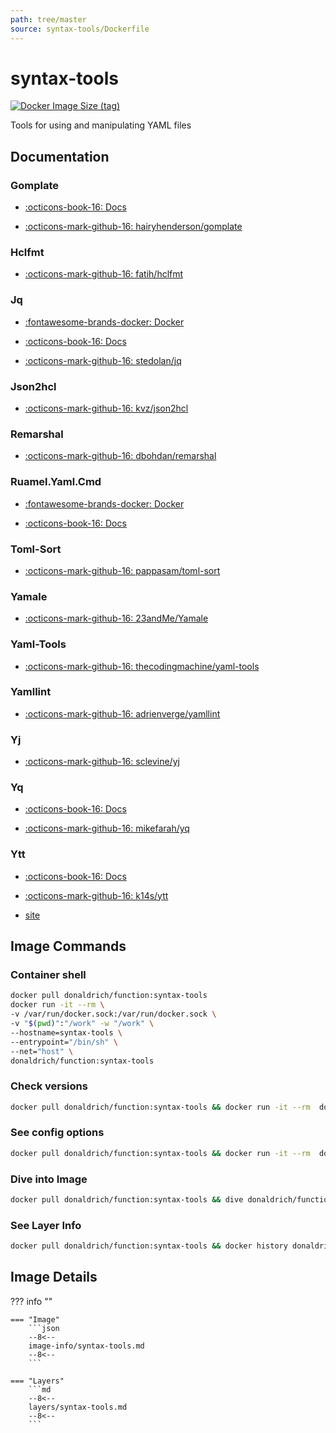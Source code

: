 ```yaml
---
path: tree/master
source: syntax-tools/Dockerfile
---
```


# syntax-tools

[![Docker Image Size (tag)](https://img.shields.io/docker/image-size/donaldrich/function/syntax-tools?color=blue&label=donaldrich/function:syntax-tools&logo=docker&style=flat-square)](https://hub.docker.com/r/donaldrich/function/syntax-tools)

Tools for using and manipulating YAML files

## Documentation

### Gomplate

- [:octicons-book-16: Docs](https://docs.gomplate.ca)

- [:octicons-mark-github-16: hairyhenderson/gomplate](https://github.com/hairyhenderson/gomplate)

### Hclfmt

- [:octicons-mark-github-16: fatih/hclfmt](https://github.com/fatih/hclfmt)

### Jq

- [:fontawesome-brands-docker: Docker](https://hub.docker.com/r/stedolan/jq)

- [:octicons-book-16: Docs](https://stedolan.github.io/jq)

- [:octicons-mark-github-16: stedolan/jq](https://github.com/stedolan/jq)

### Json2hcl

- [:octicons-mark-github-16: kvz/json2hcl](https://github.com/kvz/json2hcl)

### Remarshal

- [:octicons-mark-github-16: dbohdan/remarshal](https://github.com/dbohdan/remarshal)

### Ruamel.Yaml.Cmd

- [:fontawesome-brands-docker: Docker](https://hub.docker.com/r/https://github.com/madmuffin1/ruamel.yaml-docker/blob/master/Dockerfile)

- [:octicons-book-16: Docs](https://sourceforge.net/projects/ruamel-yaml-cmd)

### Toml-Sort

- [:octicons-mark-github-16: pappasam/toml-sort](https://github.com/pappasam/toml-sort)

### Yamale

- [:octicons-mark-github-16: 23andMe/Yamale](https://github.com/23andMe/Yamale)

### Yaml-Tools

- [:octicons-mark-github-16: thecodingmachine/yaml-tools](https://github.com/thecodingmachine/yaml-tools)

### Yamllint

- [:octicons-mark-github-16: adrienverge/yamllint](https://github.com/adrienverge/yamllint)

### Yj

- [:octicons-mark-github-16: sclevine/yj](https://github.com/sclevine/yj)

### Yq

- [:octicons-book-16: Docs](https://mikefarah.gitbook.io/yq)

- [:octicons-mark-github-16: mikefarah/yq](https://github.com/mikefarah/yq)

### Ytt

- [:octicons-book-16: Docs](https://github.com/k14s/ytt/blob/develop/docs/README.md)

- [:octicons-mark-github-16: k14s/ytt](https://github.com/k14s/ytt)

- [site](https://get-ytt.io)

## Image Commands

### Container shell

```sh
docker pull donaldrich/function:syntax-tools
docker run -it --rm \
-v /var/run/docker.sock:/var/run/docker.sock \
-v "$(pwd)":"/work" -w "/work" \
--hostname=syntax-tools \
--entrypoint="/bin/sh" \
--net="host" \
donaldrich/function:syntax-tools
```

### Check versions

```sh
docker pull donaldrich/function:syntax-tools && docker run -it --rm  donaldrich/function:syntax-tools validate
```

### See config options

```sh
docker pull donaldrich/function:syntax-tools && docker run -it --rm  donaldrich/function:syntax-tools help
```

### Dive into Image

```sh
docker pull donaldrich/function:syntax-tools && dive donaldrich/function:syntax-tools
```

### See Layer Info

```sh
docker pull donaldrich/function:syntax-tools && docker history donaldrich/function:syntax-tools
```

## Image Details

??? info ""

    === "Image"
        ```json
        --8<--
        image-info/syntax-tools.md
        --8<--
        ```

    === "Layers"
        ```md
        --8<--
        layers/syntax-tools.md
        --8<--
        ```
